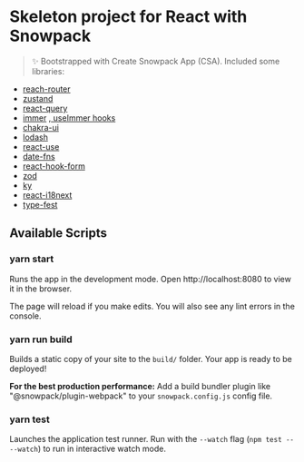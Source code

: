 # Skeleton project for React with Snowpack

> ✨ Bootstrapped with Create Snowpack App (CSA).
> Included some libraries:
  - [reach-router](https://github.com/reach/router)
  - [zustand](https://github.com/pmndrs/zustand)
  - [react-query](https://github.com/tannerlinsley/react-query)
  - [immer](https://github.com/immerjs/immer) [, useImmer hooks](https://github.com/immerjs/use-immer)
  - [chakra-ui](https://github.com/chakra-ui/chakra-ui)
  - [lodash](https://github.com/lodash/lodash)
  - [react-use](https://github.com/streamich/react-use)
  - [date-fns](https://github.com/date-fns/date-fns)
  - [react-hook-form](https://github.com/react-hook-form/react-hook-form)
  - [zod](https://github.com/colinhacks/zod)
  - [ky](https://github.com/sindresorhus/ky)
  - [react-i18next](https://github.com/i18next/react-i18next)
  - [type-fest](https://github.com/sindresorhus/type-fest)

## Available Scripts

### yarn start

Runs the app in the development mode.
Open http://localhost:8080 to view it in the browser.

The page will reload if you make edits.
You will also see any lint errors in the console.

### yarn run build

Builds a static copy of your site to the `build/` folder.
Your app is ready to be deployed!

**For the best production performance:** Add a build bundler plugin like "@snowpack/plugin-webpack" to your `snowpack.config.js` config file.

### yarn test

Launches the application test runner.
Run with the `--watch` flag (`npm test -- --watch`) to run in interactive watch mode.
